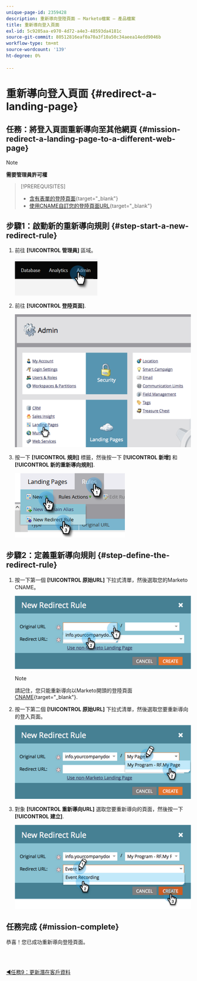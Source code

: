 ```yaml
---
unique-page-id: 2359428
description: 重新導向登陸頁面 — Marketo檔案 — 產品檔案
title: 重新導向登入頁面
exl-id: 5c9205aa-e970-4d72-a4e3-48593da4181c
source-git-commit: 80512816eaf0a70a3f10a50c34aeea14edd9046b
workflow-type: tm+mt
source-wordcount: '139'
ht-degree: 0%

---
```


# 重新導向登入頁面 {#redirect-a-landing-page}

## 任務：將登入頁面重新導向至其他網頁 {#mission-redirect-a-landing-page-to-a-different-web-page}

>[!NOTE]
>
>**需要管理員許可權**

>[!PREREQUISITES]
>
>* [含有表單的登陸頁面](/help/marketo/getting-started/quick-wins/landing-page-with-a-form.md){target="_blank"}
>* [使用CNAME自訂您的登陸頁面URL](/help/marketo/product-docs/demand-generation/landing-pages/landing-page-actions/customize-your-landing-page-urls-with-a-cname.md){target="_blank"}


## 步驟1：啟動新的重新導向規則 {#step-start-a-new-redirect-rule}

1. 前往 **[!UICONTROL 管理員]** 區域。

   ![](assets/redirect-a-landing-page-1.png)

1. 前往 **[!UICONTROL 登陸頁面]**.

   ![](assets/redirect-a-landing-page-2.png)

1. 按一下 **[!UICONTROL 規則]** 標籤，然後按一下 **[!UICONTROL 新增]** 和 **[!UICONTROL 新的重新導向規則]**.

   ![](assets/redirect-a-landing-page-3.png)

## 步驟2：定義重新導向規則 {#step-define-the-redirect-rule}

1. 按一下第一個 **[!UICONTROL 原始URL]** 下拉式清單，然後選取您的Marketo CNAME。

   ![](assets/redirect-a-landing-page-4.png)

   >[!NOTE]
   >
   >請記住，您只能重新導向以Marketo開頭的登陸頁面 [CNAME](/help/marketo/product-docs/demand-generation/landing-pages/landing-page-actions/customize-your-landing-page-urls-with-a-cname.md){target="_blank"}.

1. 按一下第二個 **[!UICONTROL 原始URL]** 下拉式清單，然後選取您要重新導向的登入頁面。

   ![](assets/redirect-a-landing-page-5.png)

1. 對象 **[!UICONTROL 重新導向URL]** 選取您要重新導向的頁面，然後按一下 **[!UICONTROL 建立]**.

   ![](assets/redirect-a-landing-page-6.png)

## 任務完成 {#mission-complete}

恭喜！您已成功重新導向登陸頁面。

<br> 

[◄任務9：更新潛在客戶資料](/help/marketo/getting-started/quick-wins/update-person-data.md)
